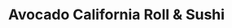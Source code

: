 ---
layout: place
title: "Avocado California Roll & Sushi"
permalink: /texas/cedar-hill/avocado-california-roll-sushi.html
stateAbbr: TX
stateName: Texas
cityName: Cedar Hill
place_id: ChIJUbdYh8KNToYRhK3WsZFZO84
photos:
  - name: >-
      places/ChIJUbdYh8KNToYRhK3WsZFZO84/photos/AeeoHcK3zp9UxCXm_-NpUnvKrjTBtJxOZlKXy9Jh9Fwvs9spr9BjycpC644mg__vU5Moo9ZffxXlAKZjNtWYkoMCm68jJe8SK-TJRqKGggsTIL_yZMJReDW60PUP5Pb5jwYAlNHEu-fL2KRBk59UN4dtzYno5lSTefiSZPsnaXe4xQVaOmJSIeV0ZWB7NjCRcl06TGMvIyVYDKcWULdh5phCg72gXG8mXQtDy7lubWXenfgSB2HUFEo_mf3RpGBuozlCA-ba0xz1o9EK16cSLftgN2YZ57wXCVfwYb2rcgEYqunHT9LEsoSo0Yw8aCYq1jYrfr9oESr3QC5na89p0_9g57-zM2qHTFE1FAzw9ivW7Aex36gMOTvq8Pkdz0mUCQQrKGdxP6uBKDDZ7b63KCOPjfMUVk4277FNS44vPyQJ08vhSkzT
    widthPx: 4800
    heightPx: 3600
    authorAttributions:
      - displayName: Megan
        uri: https://maps.google.com/maps/contrib/108417152956763795352
        photoUri: >-
          https://lh3.googleusercontent.com/a-/ALV-UjXCRsImtIVfCzWJ3RPDeFBKD2R2dk63gVP3zgXHv27kA657YydJXA=s100-p-k-no-mo
    flagContentUri: >-
      https://www.google.com/local/imagery/report/?cb_client=maps_api_places.places_api&image_key=!1e10!2sCIHM0ogKEICAgICG0NbF7wE&hl=en-US
    googleMapsUri: >-
      https://www.google.com/maps/place//data=!3m4!1e2!3m2!1sCIHM0ogKEICAgICG0NbF7wE!2e10!4m2!3m1!1s0x864e8dc28758b751:0xce3b5991b1d6ad84
  - name: >-
      places/ChIJUbdYh8KNToYRhK3WsZFZO84/photos/AeeoHcLO8_NfWlcfcoJtqAjfiSBUeG6sNJk2R8mJMxLoyXpddOqsx747rCivCc-QYF18k7GvGnD9LyoXO8IzKbyednv7vbPIBE2nDNT4DR5FRqNlpzxQcFTFMjYqi-i_UolgfBB87hwjF0Kd7CaJILPvPrfcHpJr0RlvJWN9Qf6dvNO7hrCbTd2Gejy_YstCOwQhkfKPjKlpT2bflX6yGU746Z-f9pSCacoVJK-xAxjNsOZgI5-P29Pvnge2zdkElS3CyBrsdV6ik7IOZjP7KPnmEzD7ZbZxUaFU2OqftIjERXCAYTa-JBFxTd9coI-E8E7BPsNB78Ks-qqQIW48UIa0dTf7g694CQpeeOi9uSAyoMteF5anroyitQeU6MCZh0XzzlIskn9HhELfKVO7cYX9HFTfLTZs6ATOccd61zIctjKQjQQ
    widthPx: 4800
    heightPx: 3600
    authorAttributions:
      - displayName: Leyton Martinez
        uri: https://maps.google.com/maps/contrib/107884649909956448834
        photoUri: >-
          https://lh3.googleusercontent.com/a/ACg8ocKFKM-RQK5U7SUXolAcCCb86rj8csd6IGgKR8mPrUGU8tT4RA=s100-p-k-no-mo
    flagContentUri: >-
      https://www.google.com/local/imagery/report/?cb_client=maps_api_places.places_api&image_key=!1e10!2sCIHM0ogKEICAgICm0J7snQE&hl=en-US
    googleMapsUri: >-
      https://www.google.com/maps/place//data=!3m4!1e2!3m2!1sCIHM0ogKEICAgICm0J7snQE!2e10!4m2!3m1!1s0x864e8dc28758b751:0xce3b5991b1d6ad84
  - name: >-
      places/ChIJUbdYh8KNToYRhK3WsZFZO84/photos/AeeoHcKvhY8V1R3HkHuifVx37DFs4IU9fZbumKmU7_-IJJ2FZfBEymvhymMHGDWN8nZ2GID5Uw4-XkYa0PVxnauSvE5TaW-P9IOGd4ViFvDW4mF1X2bHFLiWMHiJwYcu-WlhlHiyHLo4DN-QJ8wiOUdqMGDAv4f5AvN9HrfEuTyqcLDERlteoldHnPR_qouu9Lh_sPPbjOfXFrNL4_GWV2qrdeVhg8_I0nMzhPODLUDWv3u7k76XT91CLGkAj-_-yQ4Ty7NtldMO7b4mE6nAT-hAYVd1Sj6BTxX4pkmVbRbpB3gwjR_TLEoBvWCJJfEPKA2FN5q8ictdtlMD1pChSn7X0E_pAS0ymdNRW8eFwH8vRIRvBpA4wV8rdOGIh0FAXANQ-7_Ipugec63C2JL5fPW3MCjIQ8RDtfdOVtaeX2fyB5iKeA
    widthPx: 4032
    heightPx: 2350
    authorAttributions:
      - displayName: Lily Rocha
        uri: https://maps.google.com/maps/contrib/105538278855233199093
        photoUri: >-
          https://lh3.googleusercontent.com/a-/ALV-UjWOPNn8JEBdp9zvFN9mBEAUkxug0GrflAlkecptmDc3v8P2zqWd=s100-p-k-no-mo
    flagContentUri: >-
      https://www.google.com/local/imagery/report/?cb_client=maps_api_places.places_api&image_key=!1e10!2sCIHM0ogKEICAgID76ZmTCA&hl=en-US
    googleMapsUri: >-
      https://www.google.com/maps/place//data=!3m4!1e2!3m2!1sCIHM0ogKEICAgID76ZmTCA!2e10!4m2!3m1!1s0x864e8dc28758b751:0xce3b5991b1d6ad84
  - name: >-
      places/ChIJUbdYh8KNToYRhK3WsZFZO84/photos/AeeoHcLtVl0Ncw_VkGas6R4Apb9HBvJAxgAyebXWFSn0X6G6J6WoUQllMBTAIX9nYBb6l1i71BWMwosrCJVvlTnaLSeZ_DwWf8u-Bl6Cc1HnYZpvYwM7ujH7MJgxmGHlNYsg6mGXCf55dR_HSBn_ZF4EKeEe32NvuuO67Nz0z64UzD9LqAlfP8XMCyXzxb5b_dtKFuj-JeF8J6WP5GPVI2Pdu2PFkX0QxCQfZ3bKHCNn8Wuxu3V4dEvkJbHq964rXECokfCDu9at9Sv1Rg-cgxjY1cAMBAKCtwcWJPbTi--5xaxITrU-CtzPVaaXnpQjgWGaZyezAskSphkXuooteedFPyBdteqowyC5hgSck5Yc7_64oVQLL9i6uu6VxOke4IagzjyrZ-nhnuX6Uh-nsSQIJdHVAtR0HsEmdufnKTQZw0YAPdYR
    widthPx: 3600
    heightPx: 4800
    authorAttributions:
      - displayName: Lily Rocha
        uri: https://maps.google.com/maps/contrib/105538278855233199093
        photoUri: >-
          https://lh3.googleusercontent.com/a-/ALV-UjWOPNn8JEBdp9zvFN9mBEAUkxug0GrflAlkecptmDc3v8P2zqWd=s100-p-k-no-mo
    flagContentUri: >-
      https://www.google.com/local/imagery/report/?cb_client=maps_api_places.places_api&image_key=!1e10!2sCIHM0ogKEICAgID76ZmT8AE&hl=en-US
    googleMapsUri: >-
      https://www.google.com/maps/place//data=!3m4!1e2!3m2!1sCIHM0ogKEICAgID76ZmT8AE!2e10!4m2!3m1!1s0x864e8dc28758b751:0xce3b5991b1d6ad84
  - name: >-
      places/ChIJUbdYh8KNToYRhK3WsZFZO84/photos/AeeoHcLnAZstxn_exTuh30k2vIAyoIifAFlgTY53bjjEofZLyLlrPz4IzbFDvKv02Lw2Ye4eOpS7g1PHFXLbKcuWqIC5IfM8_cCQViVqVuyWT1QFJWzAOCbdKJ94MHBc1cQl_9nLz60nae7IRjw9fyEi7kZqpb03gBw9oly93cqaxn_obXZJcdh0EbNnKahv2t-IU3CBtrS7aL-jqxgtTy3P_sTQBr2kIwOvU80b7y_47N2XGzxzdW_EIzNvQjPP97c_2QlAyDjgTzLrPflLhAzuHXb3Z25VUT9aHE7aA9j_2YlJVxFdG7nizph7f_KaCjyIQ0cISEvGq16NP3JCTikhtCjhX_CTGFIF4188gEadtzAchNbkAuP0HMPnrT1JH-ek-F8NJ6LCBMZaIB2Aw0X6sTUhZ2Wt-2MsSv6Gv52Bl_Q
    widthPx: 4032
    heightPx: 2268
    authorAttributions:
      - displayName: A A
        uri: https://maps.google.com/maps/contrib/103875513472280709705
        photoUri: >-
          https://lh3.googleusercontent.com/a/ACg8ocKExcpOXKNoBNJhqOEk-bWtBIPVnBIzo60WF9HLDDMHnnytgw=s100-p-k-no-mo
    flagContentUri: >-
      https://www.google.com/local/imagery/report/?cb_client=maps_api_places.places_api&image_key=!1e10!2sCIHM0ogKEICAgICk0ef-Ug&hl=en-US
    googleMapsUri: >-
      https://www.google.com/maps/place//data=!3m4!1e2!3m2!1sCIHM0ogKEICAgICk0ef-Ug!2e10!4m2!3m1!1s0x864e8dc28758b751:0xce3b5991b1d6ad84
  - name: >-
      places/ChIJUbdYh8KNToYRhK3WsZFZO84/photos/AeeoHcJ8bMt3ZpgaVrUXnm8KY-f6dyivG6o8cYH533JYFm89W0kQE4zt5Djm7PFArbRFtTuVt4WpEfzlKRqr_JMeAqM9pZ6GagjG74oiGnMfbYJnfHt00yr7cZ9CVm48_JJD9BfkxR9afnHSbiSTXxaTWP1cYZwqeX39rQWiLuZ0ALSv68aR7gXiR2DClr7WZNuvHSDPxRILs1bTE7UF7E-FS7SGEajy-ApOPsQe7rBoTyI9Biec1nGJNRLdzv6dbZk6uqSVMPPRfK5WOshDTuYapj-8qFohRArRsP4mPdmIDhyJlzl4hk8HybpWrP6CYZvMFVsZrsrBahwEuQyPTWWOdV_Cul1BeuqrGOa6mwuAHD7pWTb3UtAu0VG4UcaCdPRe9m_FQt3bXwLGhrUvrplcazgKt8di2XmEHuxCJLMUOzI1K1k
    widthPx: 3024
    heightPx: 4032
    authorAttributions:
      - displayName: blanca alex soto
        uri: https://maps.google.com/maps/contrib/111160824401309714646
        photoUri: >-
          https://lh3.googleusercontent.com/a-/ALV-UjWDqOmKAsQjB0LzQz6DvNvCxC4-b0jqWwWFY4SYIRcfr1LYi2E=s100-p-k-no-mo
    flagContentUri: >-
      https://www.google.com/local/imagery/report/?cb_client=maps_api_places.places_api&image_key=!1e10!2sCIHM0ogKEICAgICJ7uzFrgE&hl=en-US
    googleMapsUri: >-
      https://www.google.com/maps/place//data=!3m4!1e2!3m2!1sCIHM0ogKEICAgICJ7uzFrgE!2e10!4m2!3m1!1s0x864e8dc28758b751:0xce3b5991b1d6ad84
  - name: >-
      places/ChIJUbdYh8KNToYRhK3WsZFZO84/photos/AeeoHcLH1NTt6khp9fmz2-QBRwQOTbB74sxkeqlexd0EPi-g6DDMyaHsudmW3d6gVA3CWTKTcNbHu6hkmlBMBtYeYuBQEqL2EzZT7y-uT4veFuZXfPU_R2b5Qv7ZiQgcD1jKzi1MPcTM3WC_KLjqIrWIVFv9_1HJGx4EIlV5u5Kbkzizoi-nTTte4AZULAnrIHO40vUuwVar4EGDNhsrRVPkflJo9DwfJkebcwmsZqTHkRSQZ4HwzqHdWiVhxW15jRyiYVdnGeW0D19qBbj7LGk95ay_PNl2PtBXR_Kn3gW0vPSqcZ_ZCs5Br3sfeAnGaRFaUh2G_6T4XEwGc5B4gCgMy_Yfgpj7QgI96-0bHMHZeq9YvqyLn1pSrPS8eFGzy70e391hKSLMcNqs3dbWn9vJesE2NkGndRWetwRJhxg9R5e4sg
    widthPx: 3024
    heightPx: 4032
    authorAttributions:
      - displayName: David Stanfill
        uri: https://maps.google.com/maps/contrib/116491528786509311802
        photoUri: >-
          https://lh3.googleusercontent.com/a-/ALV-UjU1ZznL8jf25T4lUA1OmLmAGxomfjFg7QhwGzunEVtrU4nfgKJQ=s100-p-k-no-mo
    flagContentUri: >-
      https://www.google.com/local/imagery/report/?cb_client=maps_api_places.places_api&image_key=!1e10!2sCIHM0ogKEICAgICOi-_6GQ&hl=en-US
    googleMapsUri: >-
      https://www.google.com/maps/place//data=!3m4!1e2!3m2!1sCIHM0ogKEICAgICOi-_6GQ!2e10!4m2!3m1!1s0x864e8dc28758b751:0xce3b5991b1d6ad84
  - name: >-
      places/ChIJUbdYh8KNToYRhK3WsZFZO84/photos/AeeoHcI9iPeDjpPmCvpoTcSHo9H0lN0QPxZYBR01GbTB03HBWZ1OtFgwkYtYXHl_UDSVuyQ8Okr7rLN-bYFs6L15miLpEWRVOnws4x1tt3H3i-ELWb1-cXU1vcSl7r8FMlasyGifMumPDa2KWWIhRz2zVn_oMKRBzqzszwFcT0gWjLYrsOyMNElvHlk_lyx-DA8zdZ5eIIhWzGu3aEYWeANWcgWy4JWSTHmNsPUFzy-r0pKTO-91ZTK99xRgwajDjRysOZrvdP6ln9tjNH6YrgWFEbGIC-45AI6iiACZK6dyLLGYlqWkGVMGofHCdwbakDTdP1h0qapAGkhIao_nKbxFu-akJ4s_A-S8MtDYHnOy5rBmbDQVjERYkxTHS-30ywLSR_ZC3MwJGPdXIDpmAgTWO-bny1BNKaTSYeFF1-YTFR9Z6Vc
    widthPx: 3024
    heightPx: 4032
    authorAttributions:
      - displayName: Emily Tueller
        uri: https://maps.google.com/maps/contrib/102036036717796253468
        photoUri: >-
          https://lh3.googleusercontent.com/a-/ALV-UjVQYAdv-sZkTq6AOy08whLwZLBCznpywh27RWtraW7CstZgvJIYWw=s100-p-k-no-mo
    flagContentUri: >-
      https://www.google.com/local/imagery/report/?cb_client=maps_api_places.places_api&image_key=!1e10!2sCIHM0ogKEICAgICyw_OKqwE&hl=en-US
    googleMapsUri: >-
      https://www.google.com/maps/place//data=!3m4!1e2!3m2!1sCIHM0ogKEICAgICyw_OKqwE!2e10!4m2!3m1!1s0x864e8dc28758b751:0xce3b5991b1d6ad84
  - name: >-
      places/ChIJUbdYh8KNToYRhK3WsZFZO84/photos/AeeoHcJC5lxZePTLctS_mZlbNW2Kf_03_vAoHM6Ha13PhKbaRQKDR6BpXpkpz-m7cQ0qCCwJR1D4HDjq5SLM-Yw8n9aZXG5_n7bBzUeyamS9UWVuparTuL_9EHpi0Pccu_Uzmaz8iFjuAHmEBV7zTTLen9N2lcWAGZmoCrYr5xnyZQY20XXtvAJkOzdZQC96_yEEqjJ2bc04n9hQB9CAYXSQ8AXTCApsuhto0V3xS0Dt9oWJsLLgF-A1eqJ4YyhBRhbMYv73Qp5-x4djv-Zry92cQB0BRGCBAkS7gMeC6uRJ1tX64lEde9OBSf_6UPaMujzUp6sKR6l4OjfCWtisRiVEyjB1HSMNgUAXvxLjAnYFP4A4MUHG_17-DxlCEAhZlWwuA7HrD0eQAmV8doP3WOkU2sG_QzmM7W0d2pdeTSmzX3k
    widthPx: 3024
    heightPx: 4032
    authorAttributions:
      - displayName: blanca alex soto
        uri: https://maps.google.com/maps/contrib/111160824401309714646
        photoUri: >-
          https://lh3.googleusercontent.com/a-/ALV-UjWDqOmKAsQjB0LzQz6DvNvCxC4-b0jqWwWFY4SYIRcfr1LYi2E=s100-p-k-no-mo
    flagContentUri: >-
      https://www.google.com/local/imagery/report/?cb_client=maps_api_places.places_api&image_key=!1e10!2sCIHM0ogKEICAgICJ7uzFHg&hl=en-US
    googleMapsUri: >-
      https://www.google.com/maps/place//data=!3m4!1e2!3m2!1sCIHM0ogKEICAgICJ7uzFHg!2e10!4m2!3m1!1s0x864e8dc28758b751:0xce3b5991b1d6ad84
  - name: >-
      places/ChIJUbdYh8KNToYRhK3WsZFZO84/photos/AeeoHcLSJwgE0HpVeRiw2o22i-C63OOjiwTSet--GLS4tVwP1obnkhBiUURvuGoVMjJ9Krpq9WCf8064z3E1kDXX69l2wurh4imXNdzA3mkc76ziwraH--wi7HUiAu3VZzjezAM3-N66F4oqy-JIt-dNVSyEwiX_jyi1yHEz13CyVW3z93AWx1tt0CT19hRyUYxOqSOYoYWzfutmCbSw9cuAfZ_sOZrjVrrlc3W3WwqrZbL1uHryVqZqIwVtSSZ1lf63o5xZoazfs3KzO1Y5Jw3zD-VNwHT_UYCDs6iuTAC8sZVIDWtdakP8CjPwTehKaf9Xq1kk1vRx6-waboTq23N3EiQqdc9_FokRz3I3WXueTilkldCsu2BzD9oVRNCyH-uzwxdQmtGkFS63vjJcDEjr3n9dxijuYQn5F9weAMFco78
    widthPx: 4800
    heightPx: 3600
    authorAttributions:
      - displayName: Leyton Martinez
        uri: https://maps.google.com/maps/contrib/107884649909956448834
        photoUri: >-
          https://lh3.googleusercontent.com/a/ACg8ocKFKM-RQK5U7SUXolAcCCb86rj8csd6IGgKR8mPrUGU8tT4RA=s100-p-k-no-mo
    flagContentUri: >-
      https://www.google.com/local/imagery/report/?cb_client=maps_api_places.places_api&image_key=!1e10!2sCIHM0ogKEICAgICm0J70HQ&hl=en-US
    googleMapsUri: >-
      https://www.google.com/maps/place//data=!3m4!1e2!3m2!1sCIHM0ogKEICAgICm0J70HQ!2e10!4m2!3m1!1s0x864e8dc28758b751:0xce3b5991b1d6ad84
address: '305 FM1382 #422, Cedar Hill, TX 75104, USA'
street: '305 FM1382 #422'
city: Cedar Hill
state: TX
zip: '75104'
country: USA
neighborhood: null
latitude: '32.602275'
longitude: '-96.940228'
accessibility_options:
  wheelchairAccessibleParking: true
  wheelchairAccessibleEntrance: true
  wheelchairAccessibleSeating: true
business_status: OPERATIONAL
name: Avocado California Roll & Sushi
google_maps_links:
  directionsUri: >-
    https://www.google.com/maps/dir//''/data=!4m7!4m6!1m1!4e2!1m2!1m1!1s0x864e8dc28758b751:0xce3b5991b1d6ad84!3e0
  placeUri: https://maps.google.com/?cid=14860569877727849860
  writeAReviewUri: >-
    https://www.google.com/maps/place//data=!4m3!3m2!1s0x864e8dc28758b751:0xce3b5991b1d6ad84!12e1
  reviewsUri: >-
    https://www.google.com/maps/place//data=!4m4!3m3!1s0x864e8dc28758b751:0xce3b5991b1d6ad84!9m1!1b1
  photosUri: >-
    https://www.google.com/maps/place//data=!4m3!3m2!1s0x864e8dc28758b751:0xce3b5991b1d6ad84!10e5
primary_type: Sushi Restaurant
opening_hours:
  regular: null
  current: null
secondary_opening_hours:
  regular:
    weekdayDescriptions: null
    type: null
  current:
    weekdayDescriptions: null
    type: null
phone: (972) 291-8392
price_level: null
price_range: $10 &ndash; $20
rating: '4.2'
rating_count: 577
website: null
description: null
reviews: null
parking_options: null
payment_options: null
allow_dogs: null
curbside_pickup: null
delivery: null
dine_in: null
good_for_children: null
good_for_groups: null
good_for_sports: null
live_music: null
menu_for_children: null
outdoor_seating: null
reservable: null
restroom: null
serves_beer: null
serves_breakfast: null
serves_brunch: null
serves_cocktails: null
serves_coffee: null
serves_dinner: null
serves_dessert: null
serves_lunch: null
serves_vegetarian_food: null
serves_wine: null
takeout: null

---